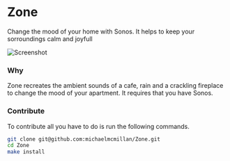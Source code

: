 # Zone
Change the mood of your home with Sonos.
It helps to keep your sorroundings calm and joyfull

![Screenshot](doc/screenshot.png)

### Why
Zone recreates the ambient sounds of a cafe, rain and a crackling fireplace to change the mood of your apartment. It requires that you have Sonos.

### Contribute
To contribute all you have to do is run the following commands.
````bash
git clone git@github.com:michaelmcmillan/Zone.git
cd Zone
make install
````
